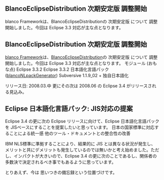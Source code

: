 ## BlancoEclipseDistribution 次期安定版 調整開始

blanco Frameworkは、BlancoEclipseDistributionの 次期安定版 について 調整開始しました。今回は Eclipse 3.3 対応が主な点となります。






## BlancoEclipseDistribution 次期安定版 調整開始


[blanco Framework](http://www.igapyon.jp/blanco/blanco.ja.html)は、[BlancoEclipseDistribution](http://www.igapyon.jp/blanco/blancoeclipsedistribution.html)の
次期安定版 について 調整開始しました。今回は Eclipse 3.3 対応が主な点となります。
モジュール (おもな点)
  Eclipse 3.3.2
    Eclipse 3.3.2 日本語化言語パック([blancoNLpackGenerator](http://www.igapyon.jp/blanco/blanconlpackgenerator.html))
    Subversive 1.1.9_02 + 独自日本語化
  
  リリース日: 2008.03.中
  更にその次は 2008.06 の Eclipse 3.4 がリリースされる見込み。
  


## Eclipse 日本語化言語パック: JIS対応の提案


Eclipse 3.4 の更に次の Eclipse リリースに向けて、Eclipse 日本語化言語パックを JISベースにすることを提案したいと思っています。
日本の国家標準に対応することによる統一感
  他のツール・ドキュメントとの整合性の改善


IBM NLS標準に準拠することにより、結果的に JIS とは異なる状況が発生し、メリットと共にデメリットも発生しているのでは無いかと考え始めました。ただし、インパクトが大きいので、Eclipse
3.4 の更に次のことであるし、関係者の多数決で決定されるべき事でもあるように思っています。

とりあえず、今は 思いつきの備忘録という位置づけです。